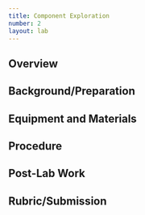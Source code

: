 ```yaml
---
title: Component Exploration
number: 2
layout: lab
---
```


## Overview

## Background/Preparation

## Equipment and Materials

## Procedure

## Post-Lab Work

## Rubric/Submission
